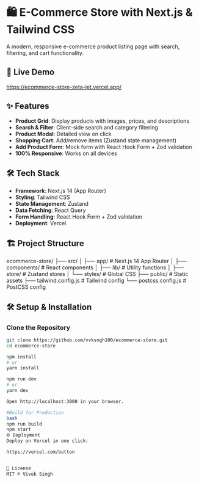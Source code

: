 # 🛍️ E-Commerce Store with Next.js & Tailwind CSS

A modern, responsive e-commerce product listing page with search, filtering, and cart functionality.


## 🚀 Live Demo
https://ecommerce-store-zeta-jet.vercel.app/


## ✨ Features
- **Product Grid**: Display products with images, prices, and descriptions
- **Search & Filter**: Client-side search and category filtering
- **Product Modal**: Detailed view on click
- **Shopping Cart**: Add/remove items (Zustand state management)
- **Add Product Form**: Mock form with React Hook Form + Zod validation
- **100% Responsive**: Works on all devices

## 🛠 Tech Stack
- **Framework**: Next.js 14 (App Router)
- **Styling**: Tailwind CSS
- **State Management**: Zustand
- **Data Fetching**: React Query
- **Form Handling**: React Hook Form + Zod validation
- **Deployment**: Vercel

## 🏗️ Project Structure
ecommerce-store/
├── src/
│ ├── app/ # Next.js 14 App Router
│ ├── components/ # React components
│ ├── lib/ # Utility functions
│ ├── store/ # Zustand stores
│ └── styles/ # Global CSS
├── public/ # Static assets
├── tailwind.config.js # Tailwind config
└── postcss.config.js # PostCSS config


## 🛠 Setup & Installation

### Clone the Repository
```bash
git clone https://github.com/vvksngh100/ecommerce-store.git
cd ecommerce-store

npm install
# or
yarn install

npm run dev
# or
yarn dev

Open http://localhost:3000 in your browser.

#Build for Production
bash
npm run build
npm start
🌐 Deployment
Deploy on Vercel in one click:

https://vercel.com/button


📄 License
MIT © Vivek Singh
